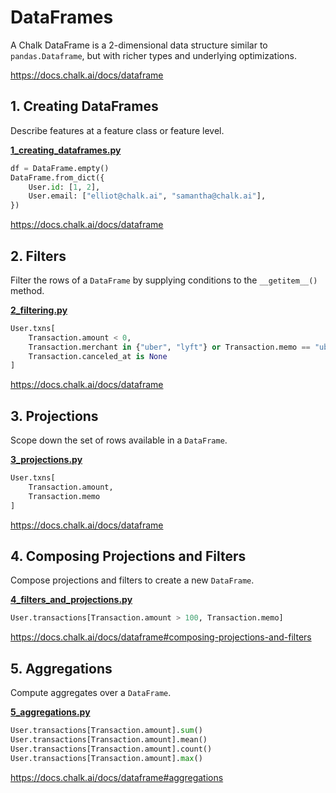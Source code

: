 # DataFrames
A Chalk DataFrame is a 2-dimensional data structure similar 
to `pandas.Dataframe`, but with richer types and
underlying optimizations. 

https://docs.chalk.ai/docs/dataframe

## 1. Creating DataFrames
Describe features at a feature class or feature level.

**[1_creating_dataframes.py](1_creating_dataframes.py)**

```python
df = DataFrame.empty()
DataFrame.from_dict({
    User.id: [1, 2],
    User.email: ["elliot@chalk.ai", "samantha@chalk.ai"],
})
```
https://docs.chalk.ai/docs/dataframe

## 2. Filters
Filter the rows of a `DataFrame` by supplying conditions
to the `__getitem__()` method.

**[2_filtering.py](2_filters.py)**

```python
User.txns[
    Transaction.amount < 0,
    Transaction.merchant in {"uber", "lyft"} or Transaction.memo == "uberpmts",
    Transaction.canceled_at is None
]
```
https://docs.chalk.ai/docs/dataframe

## 3. Projections
Scope down the set of rows available in a `DataFrame`.

**[3_projections.py](3_projections.py)**

```python
User.txns[
    Transaction.amount,
    Transaction.memo
]
```
https://docs.chalk.ai/docs/dataframe

## 4. Composing Projections and Filters
Compose projections and filters to create a new `DataFrame`.

**[4_filters_and_projections.py](4_filters_and_projections.py)**

```python
User.transactions[Transaction.amount > 100, Transaction.memo]
```

https://docs.chalk.ai/docs/dataframe#composing-projections-and-filters

## 5. Aggregations

Compute aggregates over a `DataFrame`.

**[5_aggregations.py](5_aggregations.py)**

```python
User.transactions[Transaction.amount].sum()
User.transactions[Transaction.amount].mean()
User.transactions[Transaction.amount].count()
User.transactions[Transaction.amount].max()
```
https://docs.chalk.ai/docs/dataframe#aggregations
